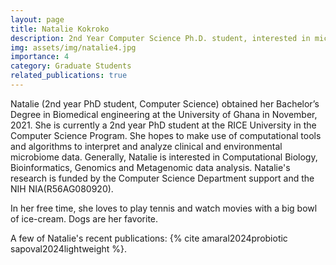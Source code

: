 ```yaml
---
layout: page
title: Natalie Kokroko
description: 2nd Year Computer Science Ph.D. student, interested in microbiome analysis and metagenomics.
img: assets/img/natalie4.jpg
importance: 4
category: Graduate Students
related_publications: true
---
```


Natalie (2nd year PhD student, Computer Science) obtained her Bachelor’s Degree in Biomedical engineering at the University of Ghana in November, 2021. She is currently a 2nd year PhD student at the RICE University in the Computer Science Program. She hopes to make use of computational tools and algorithms to interpret and analyze clinical and environmental microbiome data. Generally, Natalie is interested in Computational Biology, Bioinformatics, Genomics and Metagenomic data analysis. 
Natalie's research is funded by the Computer Science Department support and the NIH NIA(R56AG080920).

In her free time, she loves to play tennis and watch movies with a big bowl of ice-cream. Dogs are her favorite.


A few of Natalie's recent publications: {% cite amaral2024probiotic sapoval2024lightweight %}.
